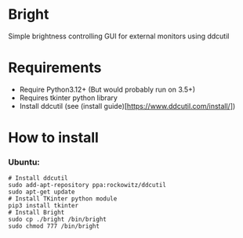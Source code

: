 # Bright
Simple brightness controlling GUI for external monitors using ddcutil

# Requirements
 - Require Python3.12+ (But would probably run on 3.5+)
 - Requires tkinter python library
 - Install ddcutil (see (install guide)[https://www.ddcutil.com/install/])

# How to install 
### Ubuntu:
```
# Install ddcutil
sudo add-apt-repository ppa:rockowitz/ddcutil
sudo apt-get update
# Install TKinter python module
pip3 install tkinter
# Install Bright
sudo cp ./bright /bin/bright
sudo chmod 777 /bin/bright
```
